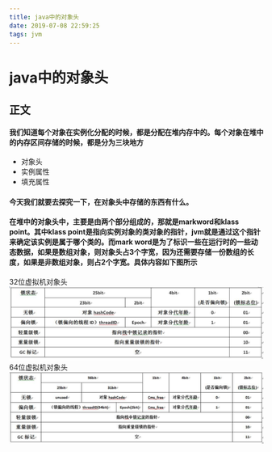 ```yaml
---
title: java中的对象头
date: 2019-07-08 22:59:25
tags: jvm
---
```

# java中的对象头
## 正文
#### 我们知道每个对象在实例化分配的时候，都是分配在堆内存中的。每个对象在堆中的内存区间存储的时候，都是分为三块地方
- 对象头
- 实例属性
- 填充属性

#### 今天我们就要去探究一下，在对象头中存储的东西有什么。
#### 在堆中的对象头中，主要是由两个部分组成的，那就是markword和klass point。其中klass point是指向实例对象的类对象的指针，jvm就是通过这个指针来确定该实例是属于哪个类的。而mark word是为了标识一些在运行时的一些动态数据，如果是数组对象，则对象头占3个字宽，因为还需要存储一份数组的长度，如果是非数组对象，则占2个字宽。具体内容如下图所示
32位虚拟机对象头
![32位虚拟机对象头](img/32-bit.png)
64位虚拟机对象头
![64位虚拟机对象头](img/64-bit.png)
